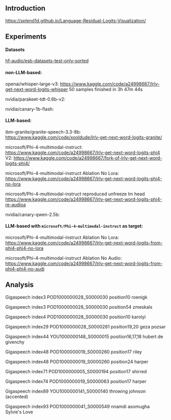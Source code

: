## Introduction 

https://splend1d.github.io/Language-Residual-Logits-Visualization/ 

## Experiments
#### Datasets

[hf-audio/esb-datasets-test-only-sorted](https://huggingface.co/datasets/hf-audio/esb-datasets-test-only-sorted)

#### non-LLM-based:

openai/whisper-large-v3: https://www.kaggle.com/code/a24998667/lrlv-get-next-word-logits-whisper 50 samples finished in 3h 47m 44s 

nvidia/parakeet-tdt-0.6b-v2:

nvidia/canary-1b-flash:

#### LLM-based:

ibm-granite/granite-speech-3.3-8b: https://www.kaggle.com/code/xooldude/lrlv-get-next-word-logits-granite/

microsoft/Phi-4-multimodal-instruct: https://www.kaggle.com/code/a24998667/lrlv-get-next-word-logits-phi4
V2: https://www.kaggle.com/code/a24998667/fork-of-lrlv-get-next-word-logits-phi4/

microsoft/Phi-4-multimodal-instruct Ablation No Lora: https://www.kaggle.com/code/a24998667/lrlv-get-next-word-logits-phi4-no-lora

microsoft/Phi-4-multimodal-instruct reproduced unfreeze lm head https://www.kaggle.com/code/a24998667/lrlv-get-next-word-logits-phi4-re-audioa

nvidia/canary-qwen-2.5b:

#### LLM-based with `microsoft/Phi-4-multimodal-instruct` as target:

microsoft/Phi-4-multimodal-instruct Ablation No Lora: https://www.kaggle.com/code/a24998667/lrlv-get-next-word-logits-from-phi4-phi4-no-lora

microsoft/Phi-4-multimodal-instruct Ablation No Audio: https://www.kaggle.com/code/a24998667/lrlv-get-next-word-logits-from-phi4-phi4-no-audi



## Analysis

Gigaspeech index3 POD1000000028_S0000030 position10 roenigk

Gigaspeech index3 POD1000000028_S0000030 position54 zmeskals

Gigaspeech index4 POD1000000028_S0000030 position10 karolyi

Gigaspeech index29 POD1000000028_S0000281 position19,20 geza pozsar

Gigaspeech index44 YOU1000000148_S0000015 position16,17,18 hubert de givenchy

Gigaspeech index48 POD1000000019_S0000260 position17 riley

Gigaspeech index48 POD1000000019_S0000260 position24 harper

Gigaspeech index71 POD1000000005_S0000194 position17 shirred

Gigaspeech index74 POD1000000019_S0000063 position17 harper

Gigaspeech index89 YOU1000000141_S0000140 throwing johnson (accented)

Gigaspeech index93 POD1000000041_S0000549 nnamdi asomugha Sylvie's Love






